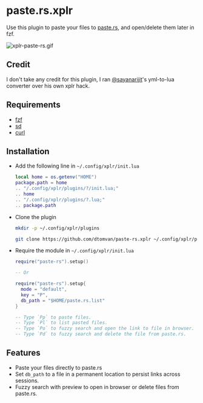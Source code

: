 # paste.rs.xplr

Use this plugin to paste your files to [paste.rs](https://paste.rs/), and open/delete them later in fzf.

![xplr-paste-rs.gif](https://s4.gifyu.com/images/xplr-paste-rs.gif)

## Credit

I don't take any credit for this plugin, I ran [@sayanarijit](https://github.com/sayanarijit)'s yml-to-lua converter over his own xplr hack.

## Requirements

- [fzf](https://github.com/junegunn/fzf)
- [sd](https://github.com/chmln/sd)
- [curl](https://github.com/curl/curl)

## Installation

- Add the following line in `~/.config/xplr/init.lua`

  ```lua
  local home = os.getenv("HOME")
  package.path = home
  .. "/.config/xplr/plugins/?/init.lua;"
  .. home
  .. "/.config/xplr/plugins/?.lua;"
  .. package.path
  ```

- Clone the plugin

  ```bash
  mkdir -p ~/.config/xplr/plugins

  git clone https://github.com/dtomvan/paste-rs.xplr ~/.config/xplr/plugins/paste-rs
  ```

- Require the module in `~/.config/xplr/init.lua`

  ```lua
  require("paste-rs").setup()

  -- Or

  require("paste-rs").setup{
    mode = "default",
    key = "P",
    db_path = "$HOME/paste.rs.list"
  }

  -- Type `Pp` to paste files.
  -- Type `Pl` to list pasted files.
  -- Type `Po` to fuzzy search and open the link to file in browser.
  -- Type `Pd` to fuzzy search and delete the file from paste.rs.
  ```

## Features

- Paste your files directly to paste.rs
- Set `db_path` to a file in a permanent location to persist links across
  sessions.
- Fuzzy search with preview to open in browser or delete files from paste.rs.
